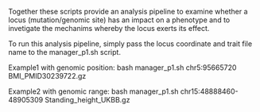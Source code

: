 Together these scripts provide an analysis pipeline to examine whether a locus (mutation/genomic site) has an impact on a phenotype and to invetigate the mechanims whereby the locus exerts its effect.

To run this analysis pipeline, simply pass the locus coordinate and trait file name to the manager_p1.sh script.

Example1 with genomic position: bash manager_p1.sh chr5:95665720 BMI_PMID30239722.gz

Example2 with genomic range: bash manager_p1.sh chr15:48888460-48905309 Standing_height_UKBB.gz

